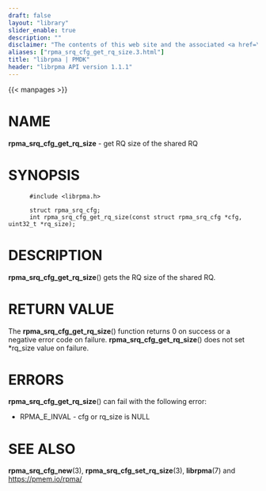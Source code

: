 ```yaml
---
draft: false
layout: "library"
slider_enable: true
description: ""
disclaimer: "The contents of this web site and the associated <a href=\"https://github.com/pmem\">GitHub repositories</a> are BSD-licensed open source."
aliases: ["rpma_srq_cfg_get_rq_size.3.html"]
title: "librpma | PMDK"
header: "librpma API version 1.1.1"
---
```

{{< manpages >}}

[comment]: <> (SPDX-License-Identifier: BSD-3-Clause)
[comment]: <> (Copyright 2020-2023, Intel Corporation)

# NAME

**rpma_srq_cfg_get_rq_size** - get RQ size of the shared RQ

# SYNOPSIS

          #include <librpma.h>

          struct rpma_srq_cfg;
          int rpma_srq_cfg_get_rq_size(const struct rpma_srq_cfg *cfg, uint32_t *rq_size);

# DESCRIPTION

**rpma_srq_cfg_get_rq_size**() gets the RQ size of the shared RQ.

# RETURN VALUE

The **rpma_srq_cfg_get_rq_size**() function returns 0 on success or a
negative error code on failure. **rpma_srq_cfg_get_rq_size**() does not
set \*rq_size value on failure.

# ERRORS

**rpma_srq_cfg_get_rq_size**() can fail with the following error:

-   RPMA_E\_INVAL - cfg or rq_size is NULL

# SEE ALSO

**rpma_srq_cfg_new**(3), **rpma_srq_cfg_set_rq_size**(3), **librpma**(7)
and https://pmem.io/rpma/
